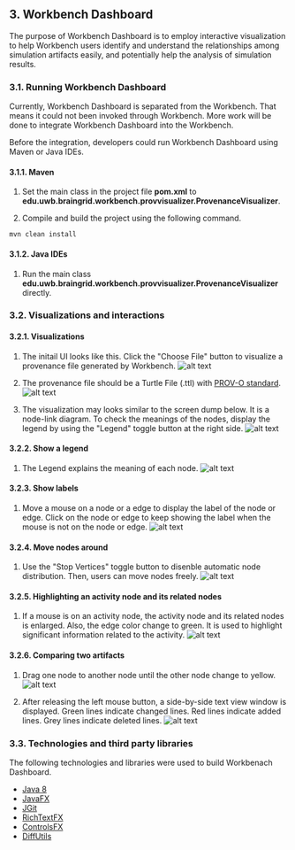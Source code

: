 ## 3. Workbench Dashboard
The purpose of Workbench Dashboard is to employ interactive visualization to help Workbench users identify and understand the relationships among simulation artifacts easily, and potentially help the analysis of simulation results.

### 3.1. Running Workbench Dashboard
Currently, Workbench Dashboard is separated from the Workbench. That means it could not been invoked through Workbench. More work will be done to integrate Workbench Dashboard into the Workbench.

Before the integration, developers could run Workbench Dashboard using Maven or Java IDEs.

#### 3.1.1. Maven
1. Set the main class in the project file **pom.xml** to **edu.uwb.braingrid.workbench.provvisualizer.ProvenanceVisualizer**.

2. Compile and build the project using the following command.
```shell
mvn clean install
```

#### 3.1.2. Java IDEs
1. Run the main class **edu.uwb.braingrid.workbench.provvisualizer.ProvenanceVisualizer** directly.

### 3.2. Visualizations and interactions
#### 3.2.1. Visualizations
1. The initail UI looks like this. Click the "Choose File" button to visualize a provenance file generated by Workbench.
![alt text](images/DashboardInitialUI.png "The initial UI")

2. The provenance file should be a Turtle File (.ttl) with [PROV-O standard](https://www.w3.org/TR/2013/REC-prov-o-20130430/).
![alt text](images/ChooseProvenanceFile.png "The initial UI")

3. The visualization may looks similar to the screen dump below. It is a node-link diagram. To check the meanings of the nodes, display the legend by using the "Legend" toggle button at the right side.
![alt text](images/DashboardInitialVisualization.png "The initial visualization")

#### 3.2.2. Show a legend
1. The Legend explains the meaning of each node.
![alt text](images/DashboardLegend.png "The legend")

#### 3.2.3. Show labels
1. Move a mouse on a node or a edge to display the label of the node or edge. Click on the node or edge to keep showing the label when the mouse is not on the node or edge.
![alt text](images/DashboardCheckLabels.png "Show labels")

#### 3.2.4. Move nodes around
1. Use the "Stop Vertices" toggle button to disenble automatic node distribution. Then, users can move nodes freely.
![alt text](images/MovingNodesAround.png "Move nodes around")

#### 3.2.5. Highlighting an activity node and its related nodes
1. If a mouse is on an activity node, the activity node and its related nodes is enlarged. Also, the edge color change to green. It is used to highlight significant information related to the activity.
![alt text](images/HighlightActivityNode.png "Highlight an activty node and its related nodes.")

#### 3.2.6. Comparing two artifacts
1. Drag one node to another node until the other node change to yellow.
![alt text](images/ComparingArtifacts1.png "Comparing artifacts1.")

2. After releasing the left mouse button, a side-by-side text view window is displayed. Green lines indicate changed lines. Red lines indicate added lines. Grey lines indicate deleted lines.
![alt text](images/ComparingArtifacts2.png "Comparing artifacts2.")

### 3.3. Technologies and third party libraries
The following technologies and libraries were used to build Workbenach Dashboard.
* [Java 8](https://docs.oracle.com/javase/8/docs/)
* [JavaFX](https://docs.oracle.com/javase/8/javafx/get-started-tutorial/jfx-overview.htm#JFXST784)
* [JGit](https://www.eclipse.org/jgit/documentation/)
* [RichTextFX](https://github.com/FXMisc/RichTextFX)
* [ControlsFX](http://fxexperience.com/controlsfx/)
* [DiffUtils](https://code.google.com/archive/p/java-diff-utils/)
